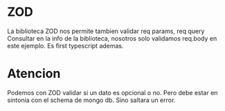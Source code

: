 # ZOD
La biblioteca ZOD nos permite tambien validar req params, req query
Consultar en la info de la biblioteca, nosotros solo validamos
req.body en este ejemplo.
Es first typescript ademas.

# Atencion
Podemos con ZOD validar si un dato es opcional o no. Pero debe estar
en sintonia con el schema de mongo db. Sino saltara un error.